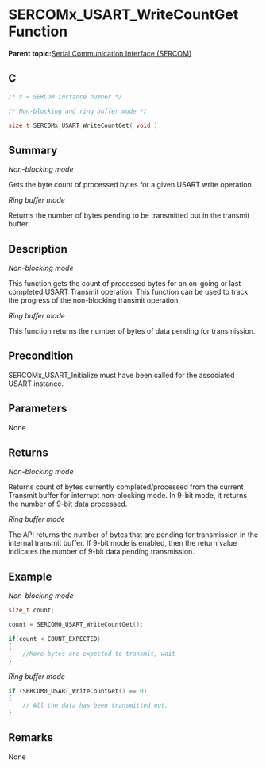 # SERCOMx\_USART\_WriteCountGet Function

**Parent topic:**[Serial Communication Interface \(SERCOM\)](GUID-76AE7205-E3EF-4EE6-AC28-5153E3565982.md)

## C

```c
/* x = SERCOM instance number */

/* Non-blocking and ring buffer mode */

size_t SERCOMx_USART_WriteCountGet( void )
```

## Summary

*Non-blocking mode*

Gets the byte count of processed bytes for a given USART write operation

*Ring buffer mode*

Returns the number of bytes pending to be transmitted out in the transmit buffer.

## Description

*Non-blocking mode*

This function gets the count of processed bytes for an on-going or last completed USART Transmit operation. This function can be used to track the progress of the non-blocking transmit operation.

*Ring buffer mode*

This function returns the number of bytes of data pending for transmission.

## Precondition

SERCOMx\_USART\_Initialize must have been called for the associated USART instance.

## Parameters

None.

## Returns

*Non-blocking mode*

Returns count of bytes currently completed/processed from the current Transmit buffer for interrupt non-blocking mode. In 9-bit mode, it returns the number of 9-bit data processed.

*Ring buffer mode*

The API returns the number of bytes that are pending for transmission in the internal transmit buffer. If 9-bit mode is enabled, then the return value indicates the number of 9-bit data pending transmission.

## Example

*Non-blocking mode*

```c
size_t count;

count = SERCOM0_USART_WriteCountGet();

if(count < COUNT_EXPECTED)
{
    //More bytes are expected to transmit, wait
}
```

*Ring buffer mode*

```c
if (SERCOM0_USART_WriteCountGet() == 0)
{
    // All the data has been transmitted out.
}
```

## Remarks

None


